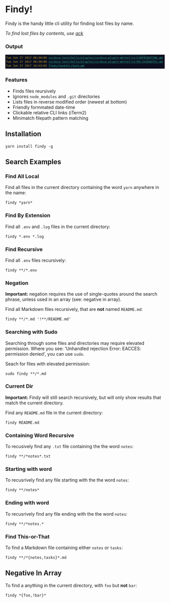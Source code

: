 # Findy!

Findy is the handy little cli utility for finding lost files by name.

_To find lost files by contents, use [ack](https://beyondgrep.com/)_

### Output

![[Example Output](output.png)](output.png)

### Features

- Finds files reursively
- Ignores `node_modules` and `.git` directories
- Lists files in reverse modified order (newest at bottom)
- Friendly formmated date-time
- Clickable relative CLI links (iTerm2)
- Minimatch filepath pattern matching

## Installation

```shell
yarn install findy -g
```

## Search Examples

### Find All Local

Find all files in the current directory containing the word `yarn` anywhere in the name:

```shell
findy *yarn*
```

### Find By Extension

Find all `.env` and `.log` files in the current directory:

```shell
findy *.env *.log
```

### Find Recursive

Find all `.env` files recursively:

```shell
findy **/*.env
```

### Negation

**Important:** negation requires the use of single-quotes around the search phrase, unless used in an array (see: negative in array).

Find all Markdown files recursively, that are **not** named `README.md`:

```shell
findy **/*.md '!**/README.md'
```

### Searching with Sudo

Searching through some files and directories may require elevated permission. Where you see: 'Unhandled rejection Error: EACCES: permission denied', you can use `sudo`.

Seach for files with elevated permission:

```shell
sudo findy **/*.md
```

### Current Dir

**Important:** Findy will still search recursively, but will only show results that match the current directory.

Find any `README.md` file in the current directory:

```shell
findy README.md
```

### Containing Word Recursive

To recusively find any `.txt` file containing the the word `notes`:

```shell
findy **/*notes*.txt
```

### Starting with word

To recusrively find any file starting with the the word `notes`:

```shell
findy **/notes*
```

### Ending with word

To recusrively find any file ending with the the word `notes`:

```shell
findy **/*notes.*
```

### Find This-or-That

To find a Markdown file containing either `notes` or `tasks`:

```shell
findy **/*{notes,tasks}*.md
```

## Negative In Array

To find a anything in the current directory, with `foo` but **not** `bar`:

```shell
findy *{foo,!bar}*
```

